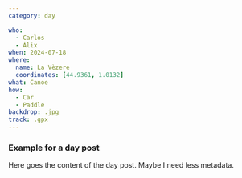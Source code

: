 ```yaml
---
category: day

who:
  - Carlos
  - Alix
when: 2024-07-18
where:
  name: La Vèzere
  coordinates: [44.9361, 1.0132]
what: Canoe
how:
  - Car
  - Paddle
backdrop: .jpg
track: .gpx
---
```


### Example for a day post

Here goes the content of the day post. Maybe I need less metadata.
